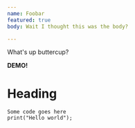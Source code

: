 ```yaml
---
name: Foobar
featured: true
body: Wait I thought this was the body?

---
```

What's up buttercup?

**DEMO!**

# Heading

    Some code goes here
    print("Hello world");